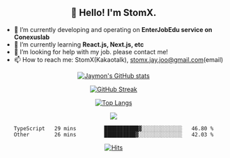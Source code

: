 <h2 align="center">👋 Hello! I'm StomX.</h2>

- 🔭 I’m currently developing and operating on **EnterJobEdu service on Conexuslab**
- 🌱 I’m currently learning **React.js, Next.js, etc**
- 🤔 I’m looking for help with my job. please contact me!
- 📫 How to reach me: StomX(Kakaotalk), stomx.jay.joo@gmail.com(email)

<!--
**stomx/stomx** is a ✨ _special_ ✨ repository because its `README.md` (this file) appears on your GitHub profile.

Here are some ideas to get you started:

- 🔭 I’m currently working on ...
- 🌱 I’m currently learning ...
- 👯 I’m looking to collaborate on ...
- 🤔 I’m looking for help with ...
- 💬 Ask me about ...
- 📫 How to reach me: ...
- 😄 Pronouns: ...
- ⚡ Fun fact: ...
-->
<div style="text-align:center;">

  [![Jaymon's GitHub stats](https://github-readme-stats.vercel.app/api?username=stomx&count_private=true&show_icons=true&theme=dracula)](#)

  [![GitHub Streak](http://github-readme-streak-stats.herokuapp.com?user=stomx&theme=dracula&hide_border=false&date_format=%5BY.%5Dn.j)](https://git.io/streak-stats)
  
  [![Top Langs](https://github-readme-stats.vercel.app/api/top-langs/?username=stomx&layout=compact&theme=dracula)](#)

  <a href="https://opgc.me/#/users/stomx" target="_blank"><img src="https://api.opgc.me/githubs/users/stomx/tag/?theme=dracula" /></a>
  
  <!--START_SECTION:waka-->

```text
TypeScript   29 mins         ███████████▓░░░░░░░░░░░░░   46.80 %
Other        26 mins         ██████████▓░░░░░░░░░░░░░░   42.03 %
```

<!--END_SECTION:waka-->
  
  [![Hits](https://hits.seeyoufarm.com/api/count/incr/badge.svg?url=https%3A%2F%2Fgithub.com%2Fstomx%2Fhit-counter&count_bg=%2379C83D&title_bg=%23555555&icon=&icon_color=%23E7E7E7&title=hits&edge_flat=false)](https://hits.seeyoufarm.com)

</div>
